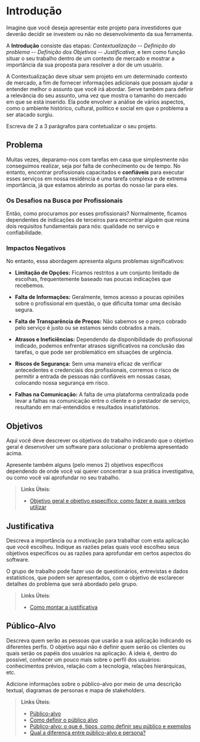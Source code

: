 # Introdução

Imagine que você deseja apresentar este projeto para investidores que deverão decidir se investem ou não no desenvolvimento da sua ferramenta.

A **Introdução** consiste das etapas: *Contextualização -- Definição do problema -- Definição dos Objetivos -- Justificativa*, e tem como função situar o seu trabalho dentro de um contexto de mercado e mostrar a importância da sua proposta para resolver a dor de um usuário.


A Contextualização deve situar sem projeto em um determinado contexto de mercado, a fim de fornecer informações adicionais que possam ajudar a entender melhor o assunto que você irá abordar. Serve também para definir a relevância do seu assunto, uma vez que mostra o tamanho do mercado em que se está inserido. Ela pode envolver a análise de vários aspectos, como o ambiente histórico, cultural, político e social em que o problema a ser atacado surgiu.

Escreva de 2 a 3 parágrafos para contetualizar o seu projeto.

## Problema

Muitas vezes, deparamo-nos com tarefas em casa que simplesmente não conseguimos realizar, seja por falta de conhecimento ou de tempo.
No entanto, encontrar profissionais capacitados e **confiáveis** para executar esses serviços em nossa residência é uma tarefa complexa e de extrema importância, já que estamos abrindo as portas do nosso lar para eles.

### Os Desafios na Busca por Profissionais

Então, como procuramos por esses profissionais?
Normalmente, ficamos dependentes de indicações de terceiros para encontrar alguém que reúna dois requisitos fundamentais para nós: qualidade no serviço e confiabilidade.

### Impactos Negativos

No entanto, essa abordagem apresenta alguns problemas significativos:

- **Limitação de Opções:** Ficamos restritos a um conjunto limitado de escolhas, frequentemente baseado nas poucas indicações que recebemos.

- **Falta de Informações:** Geralmente, temos acesso a poucas opiniões sobre o profissional em questão, o que dificulta tomar uma decisão segura.

- **Falta de Transparência de Preços:** Não sabemos se o preço cobrado pelo serviço é justo ou se estamos sendo cobrados a mais.

- **Atrasos e Ineficiências:** Dependendo da disponibilidade do profissional indicado, podemos enfrentar atrasos significativos na conclusão das tarefas, o que pode ser problemático em situações de urgência.

- **Riscos de Segurança:** Sem uma maneira eficaz de verificar antecedentes e credenciais dos profissionais, corremos o risco de permitir a entrada de pessoas não confiáveis em nossas casas, colocando nossa segurança em risco.

- **Falhas na Comunicação:** A falta de uma plataforma centralizada pode levar a falhas na comunicação entre o cliente e o prestador de serviço, resultando em mal-entendidos e resultados insatisfatórios.

## Objetivos

Aqui você deve descrever os objetivos do trabalho indicando que o objetivo geral é desenvolver um software para solucionar o problema apresentado acima. 

Apresente também alguns (pelo menos 2) objetivos específicos dependendo de onde você vai querer concentrar a sua prática investigativa, ou como você vai aprofundar no seu trabalho.
 
> **Links Úteis**:
> - [Objetivo geral e objetivo específico: como fazer e quais verbos utilizar](https://blog.mettzer.com/diferenca-entre-objetivo-geral-e-objetivo-especifico/)

## Justificativa

Descreva a importância ou a motivação para trabalhar com esta aplicação que você escolheu. Indique as razões pelas quais você escolheu seus objetivos específicos ou as razões para aprofundar em certos aspectos do software.

O grupo de trabalho pode fazer uso de questionários, entrevistas e dados estatísticos, que podem ser apresentados, com o objetivo de esclarecer detalhes do problema que será abordado pelo grupo.

> **Links Úteis**:
> - [Como montar a justificativa](https://guiadamonografia.com.br/como-montar-justificativa-do-tcc/)

## Público-Alvo

Descreva quem serão as pessoas que usarão a sua aplicação indicando os diferentes perfis. O objetivo aqui não é definir quem serão os clientes ou quais serão os papéis dos usuários na aplicação. A ideia é, dentro do possível, conhecer um pouco mais sobre o perfil dos usuários: conhecimentos prévios, relação com a tecnologia, relações
hierárquicas, etc.

Adicione informações sobre o público-alvo por meio de uma descrição textual, diagramas de personas e mapa de stakeholders.

> **Links Úteis**:
> - [Público-alvo](https://blog.hotmart.com/pt-br/publico-alvo/)
> - [Como definir o público alvo](https://exame.com/pme/5-dicas-essenciais-para-definir-o-publico-alvo-do-seu-negocio/)
> - [Público-alvo: o que é, tipos, como definir seu público e exemplos](https://klickpages.com.br/blog/publico-alvo-o-que-e/)
> - [Qual a diferença entre público-alvo e persona?](https://rockcontent.com/blog/diferenca-publico-alvo-e-persona/)
